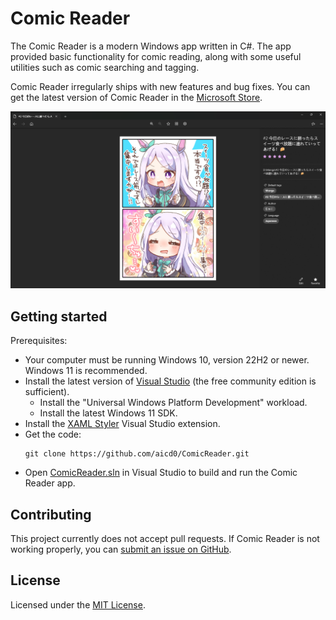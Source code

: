 # Comic Reader
The Comic Reader is a modern Windows app written in C#. The app provided basic functionality for comic reading, along with some useful utilities such as comic searching and tagging.

Comic Reader irregularly ships with new features and bug fixes. You can get the latest version of Comic Reader in the [Microsoft Store](https://www.microsoft.com/store/apps/9NS9FG32DCP5).

![Comic Reader Screenshot](docs/Images/ComicReaderScreenshot.png)

## Getting started
Prerequisites:
- Your computer must be running Windows 10, version 22H2 or newer. Windows 11 is recommended.
- Install the latest version of [Visual Studio](https://developer.microsoft.com/en-us/windows/downloads) (the free community edition is sufficient).
  - Install the "Universal Windows Platform Development" workload.
  - Install the latest Windows 11 SDK.
- Install the [XAML Styler](https://marketplace.visualstudio.com/items?itemName=TeamXavalon.XAMLStyler2022) Visual Studio extension.
- Get the code:
    ```
    git clone https://github.com/aicd0/ComicReader.git
    ```
- Open [ComicReader.sln](src/ComicReader.sln) in Visual Studio to build and run the Comic Reader app.

## Contributing
This project currently does not accept pull requests. If Comic Reader is not working properly, you can [submit an issue on GitHub](https://github.com/aicd0/ComicReader/issues/new/choose).

## License
Licensed under the [MIT License](./LICENSE).
